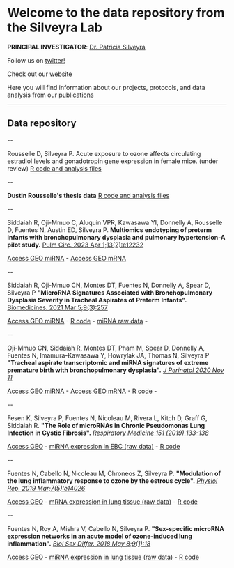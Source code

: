 # Welcome to the data repository from the Silveyra Lab

**PRINCIPAL INVESTIGATOR**:   [Dr. Patricia Silveyra](https://www.linkedin.com/in/patriciasilveyra)

Follow us on [twitter!](https://twitter.com/silveyralab?lang=en)

Check out our [website](http://silveyralab.com/)

Here you will find information about our projects, protocols, and data analysis from our [publications](http://www.ncbi.nlm.nih.gov/myncbi/browse/collection/43899845/?sort=date&direction=descending)

---------
## Data repository

--

Rousselle D, Silveyra P. Acute exposure to ozone affects circulating estradiol levels and gonadotropin gene expression in female mice. (under review)
[R code and analysis files](https://github.com/psilveyra/ovarypaper.git)

--

**Dustin Rousselle's thesis data**
[R code and analysis files](https://github.com/psilveyra/dustin_thesis_data)

--


Siddaiah R, Oji-Mmuo C, Aluquin VPR, Kawasawa YI, Donnelly A, Rousselle D, Fuentes N, Austin ED, Silveyra P. 
**Multiomics endotyping of preterm infants with bronchopulmonary dysplasia and pulmonary hypertension-A pilot study.** [Pulm Circ. 2023 Apr 1;13(2):e12232](https://onlinelibrary.wiley.com/doi/10.1002/pul2.12232)

[Access GEO miRNA](https://www.ncbi.nlm.nih.gov/geo/query/acc.cgi?acc=GSE205138) - 
[Access GEO mRNA](https://www.ncbi.nlm.nih.gov/geo/query/acc.cgi?acc=GSE156028)

--

Siddaiah R, Oji-Mmuo CN, Montes DT, Fuentes N, Donnelly A, Spear D, Silveyra P **"MicroRNA Signatures Associated with Bronchopulmonary Dysplasia Severity in Tracheal Aspirates of Preterm Infants".** [Biomedicines. 2021 Mar 5;9(3):257](https://www.mdpi.com/2227-9059/9/3/257)

[Access GEO miRNA](https://www.ncbi.nlm.nih.gov/geo/query/acc.cgi?acc=GSE165828) - 
[R code](https://github.com/psilveyra/silveyralab/blob/master/BPDmildmodvsSevere.Rmd) - 
[miRNA raw data](https://github.com/psilveyra/silveyralab/blob/master/BPD_RTPCR_Silveyra.xls) - 

--

Oji-Mmuo CN, Siddaiah R, Montes DT, Pham M, Spear D, Donnelly A, Fuentes N, Imamura-Kawasawa Y, Howrylak JA, Thomas N, Silveyra P
**"Tracheal aspirate transcriptomic and miRNA signatures of extreme premature birth with bronchopulmonary dysplasia".** [*J Perinatol 2020 Nov 11*](https://www.nature.com/articles/s41372-020-00868-9)

[Access GEO miRNA](https://www.ncbi.nlm.nih.gov/geo/query/acc.cgi?&acc=GSE156055) - 
[Access GEO mRNA](https://www.ncbi.nlm.nih.gov/geo/query/acc.cgi?acc=GSE156028) - 
[R code](https://github.com/psilveyra/silveyralab/blob/master/BPDanalysisfinal.Rmd) - 

--

Fesen K, Silveyra P, Fuentes N, Nicoleau M, Rivera L, Kitch D, Graff G, Siddaiah R. 
**"The Role of microRNAs in Chronic Pseudomonas Lung Infection in Cystic Fibrosis".** [*Respiratory Medicine 151 (2019) 133-138*](https://www.resmedjournal.com/article/S0954-6111(19)30133-7/fulltext)

[Access GEO](https://www.ncbi.nlm.nih.gov/geo/query/acc.cgi?acc=GSE130159) - 
[miRNA expression in EBC (raw data)](http://psilveyra.github.io/silveyralab/CF_RTPCR_Silveyra.xls) - 
[R code](https://github.com/psilveyra/silveyralab/blob/master/CFanalysis.Rmd)

--

Fuentes N, Cabello N, Nicoleau M, Chroneos Z, Silveyra P. 
**"Modulation of the lung inflammatory response to ozone by the estrous cycle".** [*Physiol Rep. 2019 Mar;7(5):e14026*](https://physoc.onlinelibrary.wiley.com/doi/full/10.14814/phy2.14026)

[Access GEO](https://www.ncbi.nlm.nih.gov/geo/query/acc.cgi?acc=GSE123276) -
[mRNA expression in lung tissue (raw data)](http://psilveyra.github.io/silveyralab/GA_RTPCR_Silveyra.xls) -
[R code](https://github.com/psilveyra/silveyralab/blob/master/Array.Rmd)

--

Fuentes N, Roy A, Mishra V, Cabello N, Silveyra P. 
**"Sex-specific microRNA expression networks in an acute model of ozone-induced lung inflammation".** [*Biol Sex Differ. 2018 May 8;9(1):18*](https://bsd.biomedcentral.com/articles/10.1186/s13293-018-0177-7)

[Access GEO](https://www.ncbi.nlm.nih.gov/geo/query/acc.cgi?acc=GSE111667) -
[miRNA expression in lung tissue (raw data)](http://psilveyra.github.io/silveyralab/miGA_RTPCR_Silveyra.xls) -
[R code](https://github.com/psilveyra/silveyralab/blob/master/ArraymiRNAmouse.Rmd)


